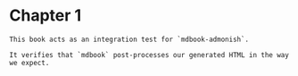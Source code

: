 # Chapter 1

```admonish abstract "What is this?"
This book acts as an integration test for `mdbook-admonish`.

It verifies that `mdbook` post-processes our generated HTML in the way we expect.
```
